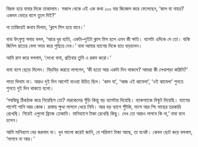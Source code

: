 বিরক্ত হয়ে বাবার দিকে তাকালাম। সকাল থেকে এই এক কথা ১০০ বার জিজ্ঞেস করে ফেলেছেন, ‘কাল যা নাহয়? একদম ভোরে বাসে তুলে দিই?’

না তাকিয়েই জবাব দিলাম, ‘ক্লাস মিস হয়ে যাবে।’

বাবা উৎফুল্ল গলায় বলল, ‘আরে ধুর ব্যাটা, একটা–দুইটা ক্লাস মিস হলে এমন কী ক্ষতি। ব্যাগটা এদিকে দে তো। বাকি জিনিস রাতের বেলা সময় করে গুছিয়ে দেব।’ বাবা আমার ব্যাগের দিকে হাত বাড়ালেন।

আমি রাগ করে বললাম, ‘দেখো বাবা, প্রতিবার তুমি এ রকম করো।’

বাবা ব্যাগ ছেড়ে দিলেন। বিড়বিড় করতে লাগলেন, ‘কী হতো আর একটা দিন থাকলে? আমরা কী লেখাপড়া করিনি?’

পাত্তা দিলাম না। আরও দুই দিন আগেই যাওয়া উচিত ছিল। ‘কাল যা’, ‘আজ এই ঝামেলা’, ‘ওই ঝামেলা’ শুনতে শুনতে দুই দিন থাকতে হলো।

‘সবকিছু ঠিকঠাক করে নিয়েছিস তো? নারকেলের গুঁড়ি কিন্তু বড় ব্যাগটায় দিয়েছি। ব্যাকপ্যাকে বিস্কুট দিয়েছি। ব্যাগের পাশেই পানি আর কোক। রাস্তায় ক্ষুধা লাগলে খেয়ে নিবি। আর বড় ব্যাগে শুঁটকি, মাংস আর শিং মাছের তরকারি রেখেছি। গিয়েই এগুলো ফ্রিজে ঢোকাবি। মানিব্যাগে টাকা রেখেছি কিছু। দেখ তো আরও লাগবে কি না,’ বাবা বলে চলেন।

আমি মানিব্যাগ বের করলাম না। খুব ভালো করেই জানি, যে পরিমাণ টাকা আছে, তা যথেষ্ট। কেবল ছোট করে বললাম, ‘লাগবে না আর।’
